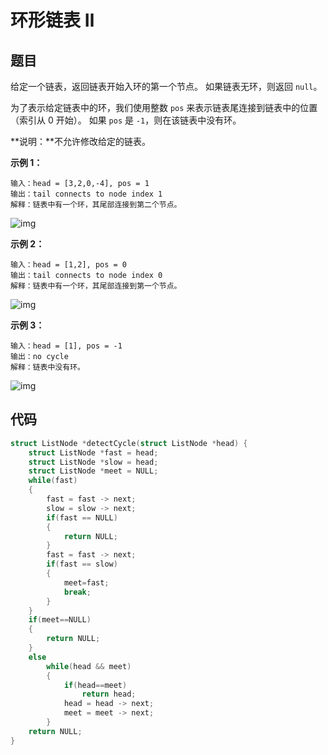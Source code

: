 # 环形链表 Ⅱ

## 题目

给定一个链表，返回链表开始入环的第一个节点。 如果链表无环，则返回 `null`。

  

为了表示给定链表中的环，我们使用整数 `pos` 来表示链表尾连接到链表中的位置（索引从 0 开始）。 如果 `pos` 是 `-1`，则在该链表中没有环。

  

**说明：**不允许修改给定的链表。

  

 

  

**示例 1：**

  

```
输入：head = [3,2,0,-4], pos = 1
输出：tail connects to node index 1
解释：链表中有一个环，其尾部连接到第二个节点。
```

  

![img](https://assets.leetcode-cn.com/aliyun-lc-upload/uploads/2018/12/07/circularlinkedlist.png)

  

**示例 2：**

  

```
输入：head = [1,2], pos = 0
输出：tail connects to node index 0
解释：链表中有一个环，其尾部连接到第一个节点。
```

  

![img](https://assets.leetcode-cn.com/aliyun-lc-upload/uploads/2018/12/07/circularlinkedlist_test2.png)

  

**示例 3：**

  

```
输入：head = [1], pos = -1
输出：no cycle
解释：链表中没有环。
```

  

![img](https://assets.leetcode-cn.com/aliyun-lc-upload/uploads/2018/12/07/circularlinkedlist_test3.png)

## 代码

```c
struct ListNode *detectCycle(struct ListNode *head) {
    struct ListNode *fast = head;
    struct ListNode *slow = head;
    struct ListNode *meet = NULL;
    while(fast)
    {
        fast = fast -> next;
        slow = slow -> next;
        if(fast == NULL)
        {
            return NULL;
        }
        fast = fast -> next;
        if(fast == slow)
        {
            meet=fast;
            break;
        }
    }
    if(meet==NULL)
    {
        return NULL;
    }
    else
        while(head && meet)
        {
            if(head==meet)
                return head;
            head = head -> next;
            meet = meet -> next;
        }
    return NULL;
}
```

